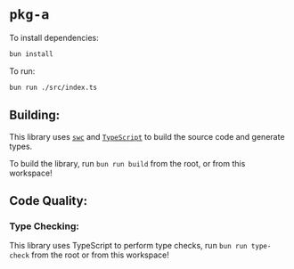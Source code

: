 # `pkg-a`

To install dependencies:

```bash
bun install
```

To run:

```bash
bun run ./src/index.ts
```

## Building:

This library uses [`swc`](https://swc.rs/) and [`TypeScript`](https://www.typescriptlang.org/docs/) to build the source code and generate types.

To build the library, run `bun run build` from the root, or from this workspace!

## Code Quality:

### Type Checking:

This library uses TypeScript to perform type checks, run `bun run type-check` from the root or from this workspace!
